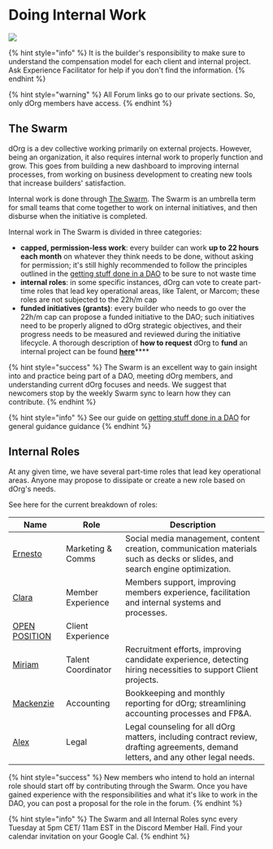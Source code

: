 # Doing Internal Work

![](https://i.gifer.com/4dau.gif)

{% hint style="info" %}
It is the builder's responsibility to make sure to understand the compensation model for each client and internal project. Ask Experience Facilitator for help if you don't find the information.&#x20;
{% endhint %}

{% hint style="warning" %}
All Forum links go to our private sections. So, only dOrg members have access.&#x20;
{% endhint %}

## **The Swarm**

dOrg is a dev collective working primarily on external projects. However, being an organization, it also requires internal work to properly function and grow. This goes from building a new dashboard to improving internal processes, from working on business development to creating new tools that increase builders' satisfaction.

Internal work is done through [The Swarm](https://forum.dorg.tech/t/swarm-bucket/237). The Swarm is an umbrella term for small teams that come together to work on internal initiatives, and then disburse when the initiative is completed.

Internal work in The Swarm is divided in three categories:

* **capped, permission-less work**: every builder can work **up to 22 hours each month** on whatever they think needs to be done, without asking for permission; it's still highly recommended to follow the principles outlined in the [getting stuff done in a DAO](../../resources/getting-stuff-done-in-a-dao.md) to be sure to not waste time
* **internal roles**: in some specific instances, dOrg can vote to create part-time roles that lead key operational areas, like Talent, or Marcom; these roles are not subjected to the 22h/m cap
* **funded initiatives (grants)**: every builder who needs to go over the 22h/m cap can propose a funded initiative to the DAO; such initiatives need to be properly aligned to dOrg strategic objectives, and their progress needs to be measured and reviewed during the initiative lifecycle. A thorough description of **how to request** dOrg to **fund** an internal project can be found [**here**](funded-initiatives.md)****

{% hint style="success" %}
The Swarm is an excellent way to gain insight into and practice being part of a DAO, meeting dOrg members, and understanding current dOrg focuses and needs. We suggest that newcomers stop by the weekly Swarm sync to learn how they can contribute.
{% endhint %}

{% hint style="info" %}
See our guide on [getting stuff done in a DAO](../../resources/getting-stuff-done-in-a-dao.md) for general guidance  guidance
{% endhint %}

## Internal Roles

At any given time, we have several part-time roles that lead key operational areas. Anyone may propose to dissipate or create a new role based on dOrg's needs.

See here for the current breakdown of roles:

| Name                                                                            | Role               | Description                                                                                                                       |
| ------------------------------------------------------------------------------- | ------------------ | --------------------------------------------------------------------------------------------------------------------------------- |
| [Ernesto](https://forum.dorg.tech/t/marcomms-ernesto/90)                        | Marketing & Comms  | Social media management, content creation, communication materials such as decks or slides, and search engine optimization.       |
| [Clara](https://forum.dorg.tech/t/experience-facilitator-clara/301)             | Member Experience  | Members support, improving members experience, facilitation and internal systems and processes.                                   |
| [OPEN POSITION](https://airtable.com/shr0eQZfACL3Yarac)                         | Client Experience  |                                                                                                                                   |
| [Miriam](https://forum.dorg.tech/t/talent-coordinator-internal-role-miriam/381) | Talent Coordinator | Recruitment efforts,  improving candidate experience, detecting hiring necessities to support Client projects.                    |
| [Mackenzie](https://forum.dorg.tech/t/accounting-finance-mackenzie/230)         | Accounting         | Bookkeeping and monthly reporting for dOrg; streamlining accounting processes and FP\&A.                                          |
| [Alex](https://forum.dorg.tech/t/general-counsel-for-dorg/366)                  | Legal              | Legal counseling for all dOrg matters, including contract review, drafting agreements, demand letters, and any other legal needs. |

{% hint style="success" %}
New members who intend to hold an internal role should start off by contributing through the Swarm. Once you have gained experience with the responsibilities and what it's like to work in the DAO, you can post a proposal for the role in the forum.
{% endhint %}

{% hint style="info" %}
The Swarm and all Internal Roles sync every Tuesday at 5pm CET/ 11am EST in the Discord Member Hall. Find your calendar invitation on your Google Cal.&#x20;
{% endhint %}

